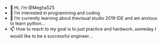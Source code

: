 - 👋 Hi, I’m @Megha525
- 👀 I’m interested in programming and coding
- 🌱 I’m currently learning about thevisual studio 2019 IDE and am anxious to learn python...
- 📫 How to reach to my goal is to just practice and hardwork..someday I would like to be a successful engineer...
